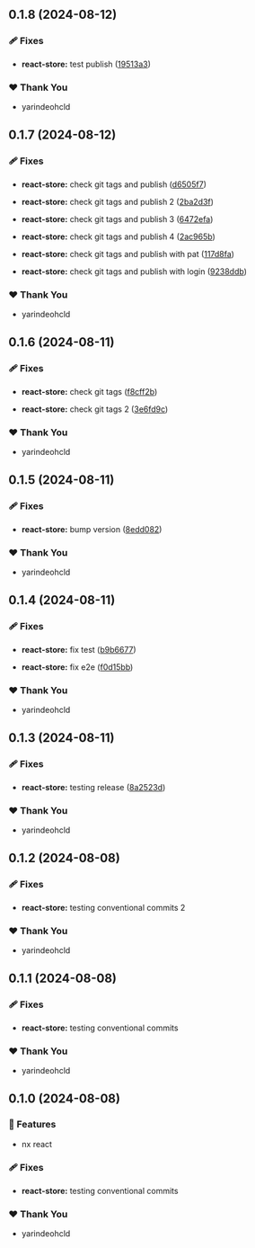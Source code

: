 ## 0.1.8 (2024-08-12)


### 🩹 Fixes

- **react-store:** test publish ([19513a3](https://github.com/yarindeoh/react-monorepo/commit/19513a3))


### ❤️  Thank You

- yarindeohcld

## 0.1.7 (2024-08-12)


### 🩹 Fixes

- **react-store:** check git tags and publish ([d6505f7](https://github.com/yarindeoh/react-monorepo/commit/d6505f7))

- **react-store:** check git tags and publish 2 ([2ba2d3f](https://github.com/yarindeoh/react-monorepo/commit/2ba2d3f))

- **react-store:** check git tags and publish 3 ([6472efa](https://github.com/yarindeoh/react-monorepo/commit/6472efa))

- **react-store:** check git tags and publish 4 ([2ac965b](https://github.com/yarindeoh/react-monorepo/commit/2ac965b))

- **react-store:** check git tags and publish with pat ([117d8fa](https://github.com/yarindeoh/react-monorepo/commit/117d8fa))

- **react-store:** check git tags and publish with login ([9238ddb](https://github.com/yarindeoh/react-monorepo/commit/9238ddb))


### ❤️  Thank You

- yarindeohcld

## 0.1.6 (2024-08-11)


### 🩹 Fixes

- **react-store:** check git tags ([f8cff2b](https://github.com/yarindeoh/react-monorepo/commit/f8cff2b))

- **react-store:** check git tags 2 ([3e6fd9c](https://github.com/yarindeoh/react-monorepo/commit/3e6fd9c))


### ❤️  Thank You

- yarindeohcld

## 0.1.5 (2024-08-11)


### 🩹 Fixes

- **react-store:** bump version ([8edd082](https://github.com/yarindeoh/react-monorepo/commit/8edd082))


### ❤️  Thank You

- yarindeohcld

## 0.1.4 (2024-08-11)


### 🩹 Fixes

- **react-store:** fix test ([b9b6677](https://github.com/yarindeoh/react-monorepo/commit/b9b6677))

- **react-store:** fix e2e ([f0d15bb](https://github.com/yarindeoh/react-monorepo/commit/f0d15bb))


### ❤️  Thank You

- yarindeohcld

## 0.1.3 (2024-08-11)


### 🩹 Fixes

- **react-store:** testing release ([8a2523d](https://github.com/yarindeoh/react-monorepo/commit/8a2523d))


### ❤️  Thank You

- yarindeohcld

## 0.1.2 (2024-08-08)


### 🩹 Fixes

- **react-store:** testing conventional commits 2


### ❤️  Thank You

- yarindeohcld

## 0.1.1 (2024-08-08)


### 🩹 Fixes

- **react-store:** testing conventional commits


### ❤️  Thank You

- yarindeohcld

## 0.1.0 (2024-08-08)


### 🚀 Features

- nx react


### 🩹 Fixes

- **react-store:** testing conventional commits


### ❤️  Thank You

- yarindeohcld